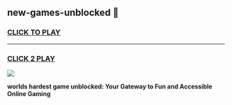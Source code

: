 
## new-games-unblocked 👋
<h3>
<a href="https://premium.freeplayer.one?title=new-games-unblocked&ref=14F">CLICK TO PLAY</a></h3>
<hr>

<h3>
<a href="https://premium.freeplayer.one?title=new-games-unblocked&ref=14F">CLICK 2 PLAY</a>
  
</h3>

<a href="https://premium.freeplayer.one?title=new-games-unblocked&ref=12F/"><img src="https://clearcache.store/games.png"></a>


**worlds hardest game unblocked: Your Gateway to Fun and Accessible Online Gaming**
